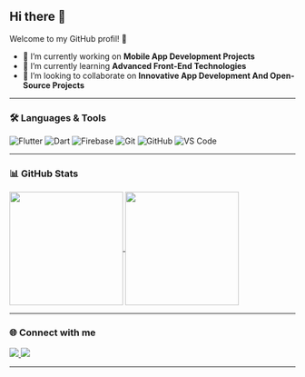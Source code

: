 ## Hi there 👋

Welcome to my GitHub profil! 🚀

- 👑 I’m currently working on **Mobile App Development Projects**  
- 🧩 I’m currently learning **Advanced Front-End Technologies**  
- 💎 I’m looking to collaborate on **Innovative App Development And Open-Source Projects**  

---

### 🛠️ Languages & Tools
![Flutter](https://img.shields.io/badge/Flutter-02569B?style=for-the-badge&logo=flutter&logoColor=white)
![Dart](https://img.shields.io/badge/Dart-0175C2?style=for-the-badge&logo=dart&logoColor=white)
![Firebase](https://img.shields.io/badge/Firebase-FFCA28?style=for-the-badge&logo=firebase&logoColor=black)
![Git](https://img.shields.io/badge/Git-F05032?style=for-the-badge&logo=git&logoColor=white)
![GitHub](https://img.shields.io/badge/GitHub-181717?style=for-the-badge&logo=github&logoColor=white)
![VS Code](https://img.shields.io/badge/VSCode-0078D4?style=for-the-badge&logo=visual-studio-code&logoColor=white)

---

### 📊 GitHub Stats

<a href="https://github.com/anuraghazra/github-readme-stats">
  <img height=200 align="center" src="https://github-readme-stats.vercel.app/api?username=Eng-Muhamad-Hasan&show_icons=true&theme=transparent&title_color=ffffff&text_color=ffffff&icon_color=f0e7da&bg_color=HEX,652410,fac697" />
</a>
<a href="https://github.com/anuraghazra/convoychat">
  <img height=200 align="center" src="https://github-readme-stats.vercel.app/api/top-langs?username=Eng-Muhamad-Hasan&hide=CMake,HTML&layout=normal&langs_count=6&hide_progress=true&card_width=320" />
</a>




---

### 🌐 Connect with me
<a href="https://www.linkedin.com/in/muhamadhasan/" target="_blank">
  <img src="https://img.shields.io/badge/LinkedIn-0077B5?style=for-the-badge&logo=linkedin&logoColor=white"/>
</a>
<a href="mailto:460995mhmdhsn@gmail.com" target="_blank">
  <img src="https://img.shields.io/badge/Email-D14836?style=for-the-badge&logo=gmail&logoColor=white"/>
</a>


---

